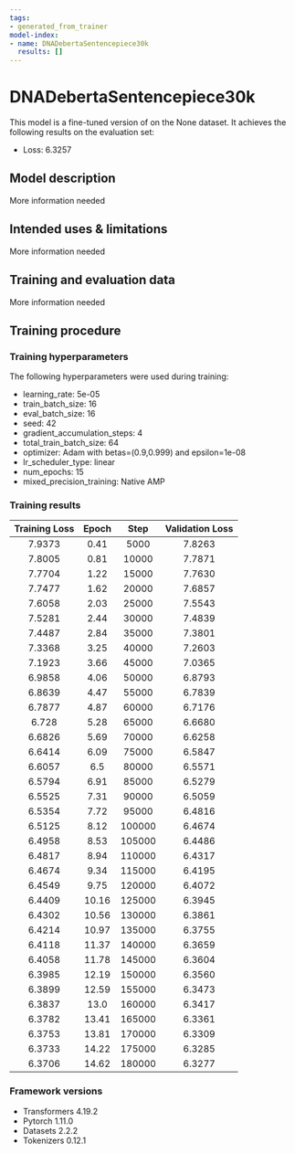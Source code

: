 ```yaml
---
tags:
- generated_from_trainer
model-index:
- name: DNADebertaSentencepiece30k
  results: []
---
```


<!-- This model card has been generated automatically according to the information the Trainer had access to. You
should probably proofread and complete it, then remove this comment. -->

# DNADebertaSentencepiece30k

This model is a fine-tuned version of [](https://huggingface.co/) on the None dataset.
It achieves the following results on the evaluation set:
- Loss: 6.3257

## Model description

More information needed

## Intended uses & limitations

More information needed

## Training and evaluation data

More information needed

## Training procedure

### Training hyperparameters

The following hyperparameters were used during training:
- learning_rate: 5e-05
- train_batch_size: 16
- eval_batch_size: 16
- seed: 42
- gradient_accumulation_steps: 4
- total_train_batch_size: 64
- optimizer: Adam with betas=(0.9,0.999) and epsilon=1e-08
- lr_scheduler_type: linear
- num_epochs: 15
- mixed_precision_training: Native AMP

### Training results

| Training Loss | Epoch | Step   | Validation Loss |
|:-------------:|:-----:|:------:|:---------------:|
| 7.9373        | 0.41  | 5000   | 7.8263          |
| 7.8005        | 0.81  | 10000  | 7.7871          |
| 7.7704        | 1.22  | 15000  | 7.7630          |
| 7.7477        | 1.62  | 20000  | 7.6857          |
| 7.6058        | 2.03  | 25000  | 7.5543          |
| 7.5281        | 2.44  | 30000  | 7.4839          |
| 7.4487        | 2.84  | 35000  | 7.3801          |
| 7.3368        | 3.25  | 40000  | 7.2603          |
| 7.1923        | 3.66  | 45000  | 7.0365          |
| 6.9858        | 4.06  | 50000  | 6.8793          |
| 6.8639        | 4.47  | 55000  | 6.7839          |
| 6.7877        | 4.87  | 60000  | 6.7176          |
| 6.728         | 5.28  | 65000  | 6.6680          |
| 6.6826        | 5.69  | 70000  | 6.6258          |
| 6.6414        | 6.09  | 75000  | 6.5847          |
| 6.6057        | 6.5   | 80000  | 6.5571          |
| 6.5794        | 6.91  | 85000  | 6.5279          |
| 6.5525        | 7.31  | 90000  | 6.5059          |
| 6.5354        | 7.72  | 95000  | 6.4816          |
| 6.5125        | 8.12  | 100000 | 6.4674          |
| 6.4958        | 8.53  | 105000 | 6.4486          |
| 6.4817        | 8.94  | 110000 | 6.4317          |
| 6.4674        | 9.34  | 115000 | 6.4195          |
| 6.4549        | 9.75  | 120000 | 6.4072          |
| 6.4409        | 10.16 | 125000 | 6.3945          |
| 6.4302        | 10.56 | 130000 | 6.3861          |
| 6.4214        | 10.97 | 135000 | 6.3755          |
| 6.4118        | 11.37 | 140000 | 6.3659          |
| 6.4058        | 11.78 | 145000 | 6.3604          |
| 6.3985        | 12.19 | 150000 | 6.3560          |
| 6.3899        | 12.59 | 155000 | 6.3473          |
| 6.3837        | 13.0  | 160000 | 6.3417          |
| 6.3782        | 13.41 | 165000 | 6.3361          |
| 6.3753        | 13.81 | 170000 | 6.3309          |
| 6.3733        | 14.22 | 175000 | 6.3285          |
| 6.3706        | 14.62 | 180000 | 6.3277          |


### Framework versions

- Transformers 4.19.2
- Pytorch 1.11.0
- Datasets 2.2.2
- Tokenizers 0.12.1
